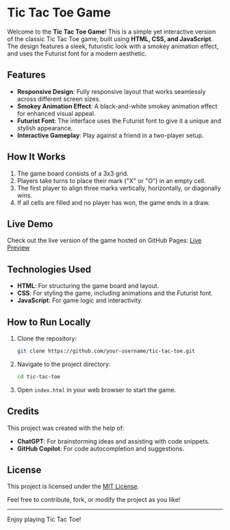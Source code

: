 # Tic Tac Toe Game

Welcome to the **Tic Tac Toe Game**! This is a simple yet interactive version of the classic Tic Tac Toe game, built using **HTML, CSS, and JavaScript**. The design features a sleek, futuristic look with a smokey animation effect, and uses the Futurist font for a modern aesthetic.

## Features

- **Responsive Design**: Fully responsive layout that works seamlessly across different screen sizes.
- **Smokey Animation Effect**: A black-and-white smokey animation effect for enhanced visual appeal.
- **Futurist Font**: The interface uses the Futurist font to give it a unique and stylish appearance.
- **Interactive Gameplay**: Play against a friend in a two-player setup.

## How It Works

1. The game board consists of a 3x3 grid.
2. Players take turns to place their mark ("X" or "O") in an empty cell.
3. The first player to align three marks vertically, horizontally, or diagonally wins.
4. If all cells are filled and no player has won, the game ends in a draw.

## Live Demo

Check out the live version of the game hosted on GitHub Pages:
[Live Preview](https://your-username.github.io/tic-tac-toe)

## Technologies Used

- **HTML**: For structuring the game board and layout.
- **CSS**: For styling the game, including animations and the Futurist font.
- **JavaScript**: For game logic and interactivity.

## How to Run Locally

1. Clone the repository:
   ```bash
   git clone https://github.com/your-username/tic-tac-toe.git
   ```
2. Navigate to the project directory:
   ```bash
   cd tic-tac-toe
   ```
3. Open `index.html` in your web browser to start the game.

## Credits

This project was created with the help of:
- **ChatGPT**: For brainstorming ideas and assisting with code snippets.
- **GitHub Copilot**: For code autocompletion and suggestions.

## License

This project is licensed under the [MIT License](LICENSE).

Feel free to contribute, fork, or modify the project as you like!

---

Enjoy playing Tic Tac Toe!
